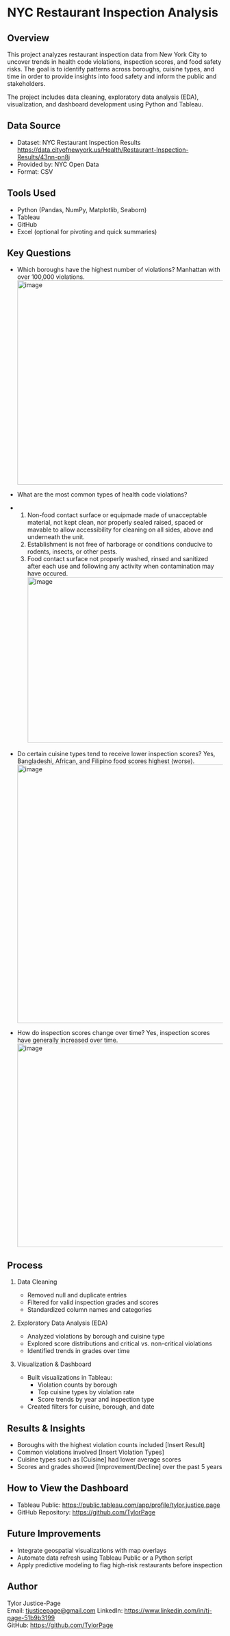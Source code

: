 NYC Restaurant Inspection Analysis
==================================

Overview
--------
This project analyzes restaurant inspection data from New York City to uncover trends in health code violations, inspection scores, and food safety risks. The goal is to identify patterns across boroughs, cuisine types, and time in order to provide insights into food safety and inform the public and stakeholders.

The project includes data cleaning, exploratory data analysis (EDA), visualization, and dashboard development using Python and Tableau.

Data Source
-----------
- Dataset: NYC Restaurant Inspection Results
  https://data.cityofnewyork.us/Health/Restaurant-Inspection-Results/43nn-pn8j
- Provided by: NYC Open Data
- Format: CSV

Tools Used
----------
- Python (Pandas, NumPy, Matplotlib, Seaborn)
- Tableau
- GitHub
- Excel (optional for pivoting and quick summaries)

Key Questions
-------------
- Which boroughs have the highest number of violations?
  Manhattan with over 100,000 violations.
  <img width="889" height="476" alt="image" src="https://github.com/user-attachments/assets/2a03e4fd-e1c9-44f9-8bfa-1e032cd8d7cd" />

- What are the most common types of health code violations?
- 1. Non-food contact surface or equipmade made of unacceptable material, not kept clean, nor properly sealed raised, spaced or mavable to allow accessibility for cleaning on all sides, above and underneath the unit.
  2. Establishment is not free of harborage or conditions conducive to rodents, insects, or other pests.
  3. Food contact surface not properly washed, rinsed and sanitized after each use and following any activity when contamination may have occured.
     <img width="1820" height="386" alt="image" src="https://github.com/user-attachments/assets/68f3b1f3-3046-45f6-8d32-7fa0ebb65a58" />

- Do certain cuisine types tend to receive lower inspection scores?
  Yes, Bangladeshi, African, and Filipino food scores highest (worse).
  <img width="1143" height="602" alt="image" src="https://github.com/user-attachments/assets/9b09ac86-814a-4074-8474-5ce5405ecb1b" />

- How do inspection scores change over time?
  Yes, inspection scores have generally increased over time.
  <img width="927" height="474" alt="image" src="https://github.com/user-attachments/assets/82d91591-469a-4543-b78d-f86d7338bc3b" />

Process
-------
1. Data Cleaning
   - Removed null and duplicate entries
   - Filtered for valid inspection grades and scores
   - Standardized column names and categories

2. Exploratory Data Analysis (EDA)
   - Analyzed violations by borough and cuisine type
   - Explored score distributions and critical vs. non-critical violations
   - Identified trends in grades over time

3. Visualization & Dashboard
   - Built visualizations in Tableau:
     * Violation counts by borough
     * Top cuisine types by violation rate
     * Score trends by year and inspection type
   - Created filters for cuisine, borough, and date

Results & Insights
------------------
- Boroughs with the highest violation counts included [Insert Result]
- Common violations involved [Insert Violation Types]
- Cuisine types such as [Cuisine] had lower average scores
- Scores and grades showed [Improvement/Decline] over the past 5 years

How to View the Dashboard
--------------------------
- Tableau Public: https://public.tableau.com/app/profile/tylor.justice.page
- GitHub Repository: https://github.com/TylorPage

Future Improvements
-------------------
- Integrate geospatial visualizations with map overlays
- Automate data refresh using Tableau Public or a Python script
- Apply predictive modeling to flag high-risk restaurants before inspection

Author
------
Tylor Justice-Page  
Email: tjusticepage@gmail.com
LinkedIn: https://www.linkedin.com/in/tj-page-51b9b3199  
GitHub: https://github.com/TylorPage
